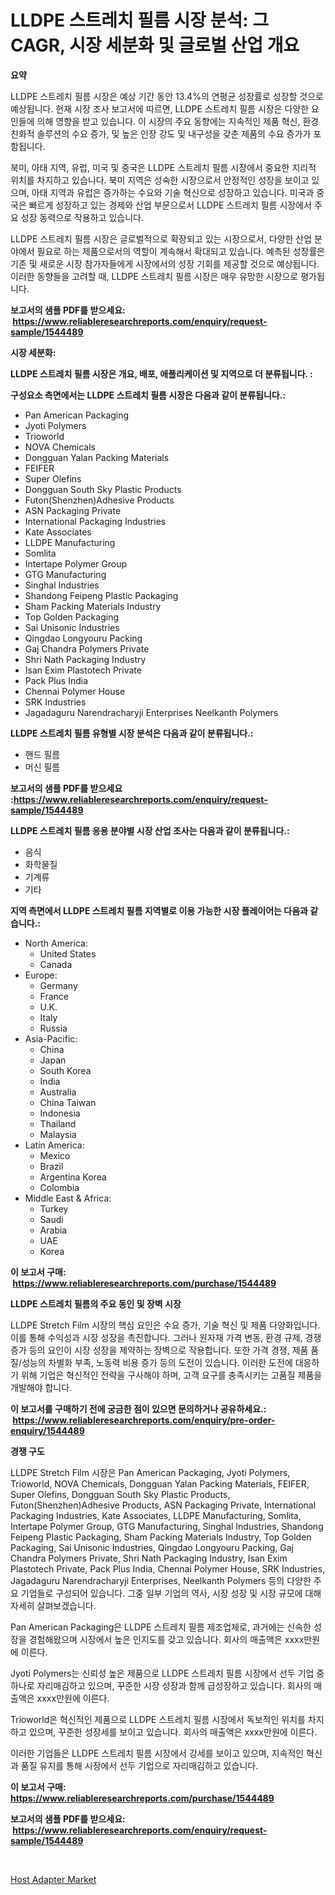 <p><h1>LLDPE 스트레치 필름 시장 분석: 그 CAGR, 시장 세분화 및 글로벌 산업 개요</h1></p><p><strong>요약</strong></p>
<p><p>LLDPE 스트레치 필름 시장은 예상 기간 동안 13.4%의 연평균 성장률로 성장할 것으로 예상됩니다. 현재 시장 조사 보고서에 따르면, LLDPE 스트레치 필름 시장은 다양한 요인들에 의해 영향을 받고 있습니다. 이 시장의 주요 동향에는 지속적인 제품 혁신, 환경 친화적 솔루션의 수요 증가, 및 높은 인장 강도 및 내구성을 갖춘 제품의 수요 증가가 포함됩니다.</p><p>북미, 아태 지역, 유럽, 미국 및 중국은 LLDPE 스트레치 필름 시장에서 중요한 지리적 위치를 차지하고 있습니다. 북미 지역은 성숙한 시장으로서 안정적인 성장을 보이고 있으며, 아태 지역과 유럽은 증가하는 수요와 기술 혁신으로 성장하고 있습니다. 미국과 중국은 빠르게 성장하고 있는 경제와 산업 부문으로서 LLDPE 스트레치 필름 시장에서 주요 성장 동력으로 작용하고 있습니다.</p><p>LLDPE 스트레치 필름 시장은 글로벌적으로 확장되고 있는 시장으로서, 다양한 산업 분야에서 필요로 하는 제품으로서의 역할이 계속해서 확대되고 있습니다. 예측된 성장률은 기존 및 새로운 시장 참가자들에게 시장에서의 성장 기회를 제공할 것으로 예상됩니다. 이러한 동향들을 고려할 때, LLDPE 스트레치 필름 시장은 매우 유망한 시장으로 평가됩니다.</p></p>
<p><strong>보고서의 샘플 PDF를 받으세요: &nbsp;<a href="https://www.reliableresearchreports.com/enquiry/request-sample/1544489">https://www.reliableresearchreports.com/enquiry/request-sample/1544489</a></strong></p>
<p><strong>시장 세분화:</strong></p>
<p><strong> LLDPE 스트레치 필름 시장은 개요, 배포, 애플리케이션 및 지역으로 더 분류됩니다. :</strong></p>
<p><strong>구성요소 측면에서는 LLDPE 스트레치 필름 시장은 다음과 같이 분류됩니다.:</strong></p>
<p><ul><li>Pan American Packaging</li><li>Jyoti Polymers</li><li>Trioworld</li><li>NOVA Chemicals</li><li>Dongguan Yalan Packing Materials</li><li>FEIFER</li><li>Super Olefins</li><li>Dongguan South Sky Plastic Products</li><li>Futon(Shenzhen)Adhesive Products</li><li>ASN Packaging Private</li><li>International Packaging Industries</li><li>Kate Associates</li><li>LLDPE Manufacturing</li><li>Somlita</li><li>Intertape Polymer Group</li><li>GTG Manufacturing</li><li>Singhal Industries</li><li>Shandong Feipeng Plastic Packaging</li><li>Sham Packing Materials Industry</li><li>Top Golden Packaging</li><li>Sai Unisonic Industries</li><li>Qingdao Longyouru Packing</li><li>Gaj Chandra Polymers Private</li><li>Shri Nath Packaging Industry</li><li>Isan Exim Plastotech Private</li><li>Pack Plus India</li><li>Chennai Polymer House</li><li>SRK Industries</li><li>Jagadaguru Narendracharyji Enterprises
    Neelkanth Polymers</li></ul></p>
<p><strong> LLDPE 스트레치 필름 유형별 시장 분석은 다음과 같이 분류됩니다.:</strong></p>
<p><ul><li>핸드 필름</li><li>머신 필름</li></ul></p>
<p><strong>보고서의 샘플 PDF를 받으세요 :<a href="https://www.reliableresearchreports.com/enquiry/request-sample/1544489">https://www.reliableresearchreports.com/enquiry/request-sample/1544489</a></strong></p>
<p><strong> LLDPE 스트레치 필름 응용 분야별 시장 산업 조사는 다음과 같이 분류됩니다.:</strong></p>
<p><ul><li>음식</li><li>화학물질</li><li>기계류</li><li>기타</li></ul></p>
<p><strong>지역 측면에서 LLDPE 스트레치 필름 지역별로 이용 가능한 시장 플레이어는 다음과 같습니다.:</strong></p>
<p><ul>
    <li>
        North America:
        <ul>
            <li>United States</li>
            <li>Canada</li>
        </ul>
    </li>
    <li>
        Europe:
        <ul>
            <li>Germany</li>
            <li>France</li>
            <li>U.K.</li>
            <li>Italy</li>
            <li>Russia</li>
        </ul>
    </li>
    <li>
        Asia-Pacific:
        <ul>
            <li>China</li>
            <li>Japan</li>
            <li>South Korea</li>
            <li>India</li>
            <li>Australia</li>
            <li>China Taiwan</li>
            <li>Indonesia</li>
            <li>Thailand</li>
            <li>Malaysia</li>
        </ul>
    </li>
    <li>
        Latin America:
        <ul>
            <li>Mexico</li>
            <li>Brazil</li>
            <li>Argentina Korea</li>
            <li>Colombia</li>
        </ul>
    </li>
    <li>
        Middle East & Africa:
        <ul>
            <li>Turkey</li>
            <li>Saudi</li>
            <li>Arabia</li>
            <li>UAE</li>
            <li>Korea</li>
        </ul>
    </li>
    </ul></p>
<p><strong>이 보고서 구매: &nbsp;<a href="https://www.reliableresearchreports.com/purchase/1544489">https://www.reliableresearchreports.com/purchase/1544489</a></strong></p>
<p><strong>LLDPE 스트레치 필름의 주요 동인 및 장벽 시장</strong></p>
<p><p>LLDPE Stretch Film 시장의 핵심 요인은 수요 증가, 기술 혁신 및 제품 다양화입니다. 이를 통해 수익성과 시장 성장을 촉진합니다. 그러나 원자재 가격 변동, 환경 규제, 경쟁 증가 등의 요인이 시장 성장을 제약하는 장벽으로 작용합니다. 또한 가격 경쟁, 제품 품질/성능의 차별화 부족, 노동력 비용 증가 등의 도전이 있습니다. 이러한 도전에 대응하기 위해 기업은 혁신적인 전략을 구사해야 하며, 고객 요구를 충족시키는 고품질 제품을 개발해야 합니다.</p></p>
<p><strong>이 보고서를 구매하기 전에 궁금한 점이 있으면 문의하거나 공유하세요.: &nbsp;<a href="https://www.reliableresearchreports.com/enquiry/pre-order-enquiry/1544489">https://www.reliableresearchreports.com/enquiry/pre-order-enquiry/1544489</a></strong></p>
<p><strong>경쟁 구도</strong></p>
<p><p>LLDPE Stretch Film 시장은 Pan American Packaging, Jyoti Polymers, Trioworld, NOVA Chemicals, Dongguan Yalan Packing Materials, FEIFER, Super Olefins, Dongguan South Sky Plastic Products, Futon(Shenzhen)Adhesive Products, ASN Packaging Private, International Packaging Industries, Kate Associates, LLDPE Manufacturing, Somlita, Intertape Polymer Group, GTG Manufacturing, Singhal Industries, Shandong Feipeng Plastic Packaging, Sham Packing Materials Industry, Top Golden Packaging, Sai Unisonic Industries, Qingdao Longyouru Packing, Gaj Chandra Polymers Private, Shri Nath Packaging Industry, Isan Exim Plastotech Private, Pack Plus India, Chennai Polymer House, SRK Industries, Jagadaguru Narendracharyji Enterprises, Neelkanth Polymers 등의 다양한 주요 기업들로 구성되어 있습니다. 그중 일부 기업의 역사, 시장 성장 및 시장 규모에 대해 자세히 살펴보겠습니다.</p><p>Pan American Packaging은 LLDPE 스트레치 필름 제조업체로, 과거에는 신속한 성장을 경험해왔으며 시장에서 높은 인지도를 갖고 있습니다. 회사의 매출액은 xxxx만원에 이른다.</p><p>Jyoti Polymers는 신뢰성 높은 제품으로 LLDPE 스트레치 필름 시장에서 선두 기업 중 하나로 자리매김하고 있으며, 꾸준한 시장 성장과 함께 급성장하고 있습니다. 회사의 매출액은 xxxx만원에 이른다.</p><p>Trioworld은 혁신적인 제품으로 LLDPE 스트레치 필름 시장에서 독보적인 위치를 차지하고 있으며, 꾸준한 성장세를 보이고 있습니다. 회사의 매출액은 xxxx만원에 이른다.</p><p>이러한 기업들은 LLDPE 스트레치 필름 시장에서 강세를 보이고 있으며, 지속적인 혁신과 품질 유지를 통해 시장에서 선두 기업으로 자리매김하고 있습니다.</p></p>
<p><strong>이 보고서 구매: &nbsp; <a href="https://www.reliableresearchreports.com/purchase/1544489">https://www.reliableresearchreports.com/purchase/1544489</a></strong></p>
<p><strong>보고서의 샘플 PDF를 받으세요: &nbsp;<a href="https://www.reliableresearchreports.com/enquiry/request-sample/1544489">https://www.reliableresearchreports.com/enquiry/request-sample/1544489</a></strong><strong></strong></p>
<p>&nbsp;</p>
<p><p><a href="https://github.com/ChiragRP21/Market-Research-Report-List-4/blob/main/host-adapter-market.md">Host Adapter Market</a></p></p>